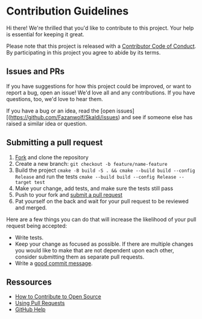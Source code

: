 # Contribution Guidelines

Hi there! We're thrilled that you'd like to contribute to this project. Your help is essential for keeping it great.

Please note that this project is released with a [Contributor Code of Conduct](CODE_OF_CONDUCT.md). By participating in this project you agree to abide by its terms.

## Issues and PRs

If you have suggestions for how this project could be improved, or want to report a bug, open an issue! We'd love all and any contributions. If you have questions, too, we'd love to hear them.

If you have a bug or an idea, read the [open issues][(https://github.com/Fazanwolf/Skaldi/issues) and see if someone else has raised a similar idea or question.

## Submitting a pull request

1. [Fork](https://github.com/Fazanwolf/Skaldi/fork) and clone the repository
2. Create a new branch: `git checkout -b feature/name-feature`
3. Build the project `cmake -B build -S . && cmake --build build --config Release` and run the tests `cmake --build build --config Release --target test`
4. Make your change, add tests, and make sure the tests still pass
5. Push to your fork and [submit a pull request](https://github.com/Fazanwolf/Skaldi/pulls)
6. Pat yourself on the back and wait for your pull request to be reviewed and merged.

Here are a few things you can do that will increase the likelihood of your pull request being accepted:

- Write tests.
- Keep your change as focused as possible. If there are multiple changes you would like to make that are not dependent upon each other, consider submitting them as separate pull requests.
- Write a [good commit message](https://gist.github.com/luismts/495d982e8c5b1a0ced4a57cf3d93cf60).

## Ressources

- [How to Contribute to Open Source](https://opensource.guide/how-to-contribute/)
- [Using Pull Requests](https://help.github.com/articles/about-pull-requests/)
- [GitHub Help](https://help.github.com)